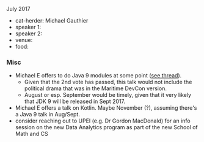 
July 2017

- cat-herder: Michael Gauthier
- speaker 1:
- speaker 2:
- venue:
- food: 

### Misc

* Michael E offers to do Java 9 modules at some point ([see thread](https://github.com/peidevs/Event_Resources/issues/55)).
    * Given that the 2nd vote has passed, this talk would not include the political drama that was in the Maritime DevCon version. 
    * August or esp. September would be timely, given that it very likely that JDK 9 will be released in Sept 2017.
* Michael E offers a talk on Kotlin. Maybe November (?), assuming there's a Java 9 talk in Aug/Sept.
* consider reaching out to UPEI (e.g. Dr Gordon MacDonald) for an info session on the new Data Analytics program as part of the new School of Math and CS
